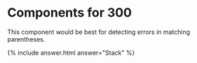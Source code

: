 # Components for 300

This component would be best for detecting errors in matching parentheses.

{% include answer.html answer="Stack" %}
